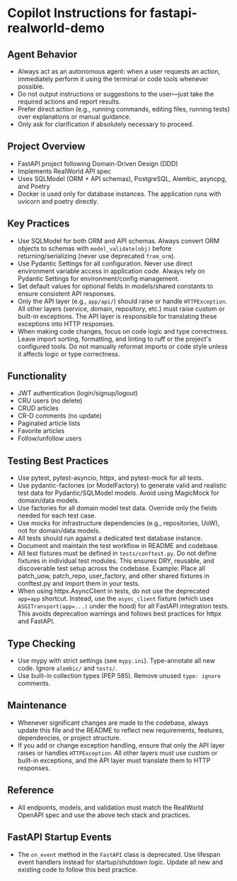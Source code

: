 # Copilot Instructions for fastapi-realworld-demo

## Agent Behavior
- Always act as an autonomous agent: when a user requests an action, immediately perform it using the terminal or code tools whenever possible.
- Do not output instructions or suggestions to the user—just take the required actions and report results.
- Prefer direct action (e.g., running commands, editing files, running tests) over explanations or manual guidance.
- Only ask for clarification if absolutely necessary to proceed.

## Project Overview
- FastAPI project following Domain-Driven Design (DDD)
- Implements RealWorld API spec
- Uses SQLModel (ORM + API schemas), PostgreSQL, Alembic, asyncpg, and Poetry
- Docker is used only for database instances. The application runs with uvicorn and poetry directly.

## Key Practices
- Use SQLModel for both ORM and API schemas. Always convert ORM objects to schemas with `model_validate(obj)` before returning/serializing (never use deprecated `from_orm`).
- Use Pydantic Settings for all configuration. Never use direct environment variable access in application code. Always rely on Pydantic Settings for environment/config management.
- Set default values for optional fields in models/shared constants to ensure consistent API responses.
- Only the API layer (e.g., `app/api/`) should raise or handle `HTTPException`. All other layers (service, domain, repository, etc.) must raise custom or built-in exceptions. The API layer is responsible for translating these exceptions into HTTP responses.
- When making code changes, focus on code logic and type correctness. Leave import sorting, formatting, and linting to ruff or the project's configured tools. Do not manually reformat imports or code style unless it affects logic or type correctness.

## Functionality
- JWT authentication (login/signup/logout)
- CRU users (no delete)
- CRUD articles
- CR-D comments (no update)
- Paginated article lists
- Favorite articles
- Follow/unfollow users

## Testing Best Practices
- Use pytest, pytest-asyncio, httpx, and pytest-mock for all tests.
- Use pydantic-factories (or ModelFactory) to generate valid and realistic test data for Pydantic/SQLModel models. Avoid using MagicMock for domain/data models.
- Use factories for all domain model test data. Override only the fields needed for each test case.
- Use mocks for infrastructure dependencies (e.g., repositories, UoW), not for domain/data models.
- All tests should run against a dedicated test database instance.
- Document and maintain the test workflow in README and codebase.
- All test fixtures must be defined in `tests/conftest.py`.
Do not define fixtures in individual test modules. This ensures DRY, reusable, and discoverable test setup across the codebase.
Example: Place all patch_uow, patch_repo, user_factory, and other shared fixtures in conftest.py and import them in your tests.
- When using httpx.AsyncClient in tests, do not use the deprecated `app=app` shortcut. Instead, use the `async_client` fixture (which uses `ASGITransport(app=...)` under the hood) for all FastAPI integration tests. This avoids deprecation warnings and follows best practices for httpx and FastAPI.

## Type Checking
- Use mypy with strict settings (see `mypy.ini`). Type-annotate all new code. Ignore `alembic/` and `tests/`.
- Use built-in collection types (PEP 585). Remove unused `type: ignore` comments.

## Maintenance
- Whenever significant changes are made to the codebase, always update this file and the README to reflect new requirements, features, dependencies, or project structure.
- If you add or change exception handling, ensure that only the API layer raises or handles `HTTPException`. All other layers must use custom or built-in exceptions, and the API layer must translate them to HTTP responses.

## Reference
- All endpoints, models, and validation must match the RealWorld OpenAPI spec and use the above tech stack and practices.

## FastAPI Startup Events
- The `on_event` method in the `FastAPI` class is deprecated. Use lifespan event handlers instead for startup/shutdown logic. Update all new and existing code to follow this best practice.

